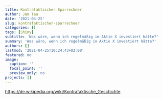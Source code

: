 ```yaml
---
title: Kontrafaktischer Sparrechner
author: Jan Tau
date: '2021-04-25'
slug: kontrafaktischer-sparrechner
categories: []
tags: [Shiny]
subtitle: 'Was wäre, wenn ich regelmäßig in Aktie X investiert hätte?'
summary: 'Was wäre, wenn ich regelmäßig in Aktie X investiert hätte?'
authors: []
lastmod: '2021-04-25T10:24:43+02:00'
featured: no
image:
  caption: ''
  focal_point: ''
  preview_only: no
projects: []
---
```




https://de.wikipedia.org/wiki/Kontrafaktische_Geschichte